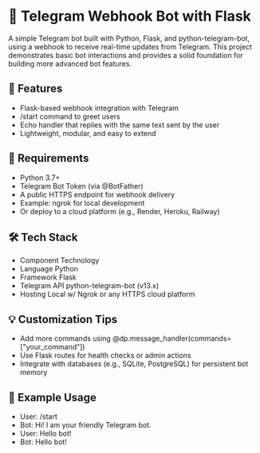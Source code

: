 # 🤖 Telegram Webhook Bot with Flask
A simple Telegram bot built with Python, Flask, and python-telegram-bot, using a webhook to receive real-time updates from Telegram. This project demonstrates basic bot interactions and provides a solid foundation for building more advanced bot features.

## 🚀 Features
- Flask-based webhook integration with Telegram
- /start command to greet users
- Echo handler that replies with the same text sent by the user
- Lightweight, modular, and easy to extend

## 🧰 Requirements
- Python 3.7+
- Telegram Bot Token (via @BotFather)
- A public HTTPS endpoint for webhook delivery
- Example: ngrok for local development
- Or deploy to a cloud platform (e.g., Render, Heroku, Railway)

## 🛠 Tech Stack
- Component	Technology
- Language	Python
- Framework	Flask
- Telegram API	python-telegram-bot (v13.x)
- Hosting	Local w/ Ngrok or any HTTPS cloud platform

## 💡 Customization Tips
- Add more commands using @dp.message_handler(commands=["your_command"])
- Use Flask routes for health checks or admin actions
- Integrate with databases (e.g., SQLite, PostgreSQL) for persistent bot memory

## 🧪 Example Usage
- User: /start
- Bot: Hi! I am your friendly Telegram bot.
- User: Hello bot!
- Bot: Hello bot!

